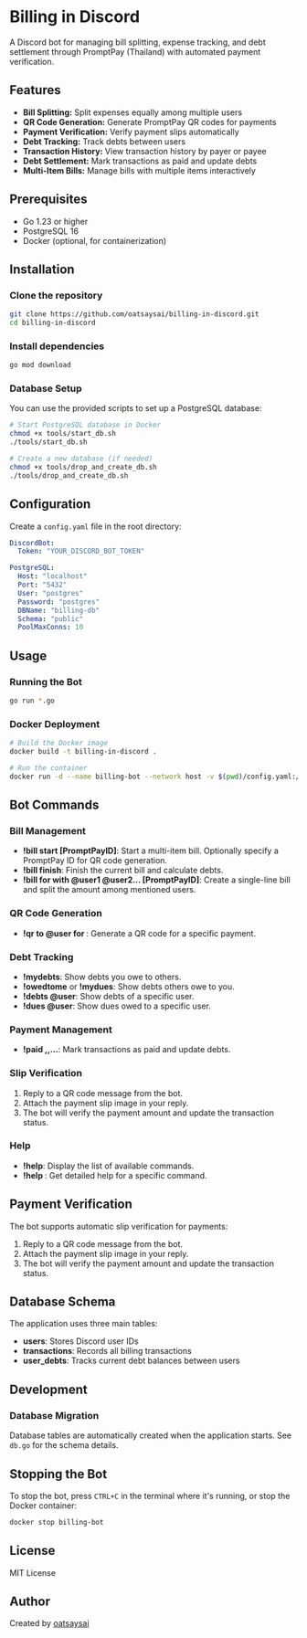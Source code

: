 # Billing in Discord

A Discord bot for managing bill splitting, expense tracking, and debt settlement through PromptPay (Thailand) with automated payment verification.

## Features

- **Bill Splitting:** Split expenses equally among multiple users
- **QR Code Generation:** Generate PromptPay QR codes for payments
- **Payment Verification:** Verify payment slips automatically
- **Debt Tracking:** Track debts between users
- **Transaction History:** View transaction history by payer or payee
- **Debt Settlement:** Mark transactions as paid and update debts
- **Multi-Item Bills:** Manage bills with multiple items interactively

## Prerequisites

- Go 1.23 or higher
- PostgreSQL 16
- Docker (optional, for containerization)

## Installation

### Clone the repository

```bash
git clone https://github.com/oatsaysai/billing-in-discord.git
cd billing-in-discord
```

### Install dependencies

```bash
go mod download
```

### Database Setup

You can use the provided scripts to set up a PostgreSQL database:

```bash
# Start PostgreSQL database in Docker
chmod +x tools/start_db.sh
./tools/start_db.sh

# Create a new database (if needed)
chmod +x tools/drop_and_create_db.sh
./tools/drop_and_create_db.sh
```

## Configuration

Create a `config.yaml` file in the root directory:

```yaml
DiscordBot:
  Token: "YOUR_DISCORD_BOT_TOKEN"

PostgreSQL:
  Host: "localhost"
  Port: "5432"
  User: "postgres"
  Password: "postgres"
  DBName: "billing-db"
  Schema: "public"
  PoolMaxConns: 10
```

## Usage

### Running the Bot

```bash
go run *.go
```

### Docker Deployment

```bash
# Build the Docker image
docker build -t billing-in-discord .

# Run the container
docker run -d --name billing-bot --network host -v $(pwd)/config.yaml:/config.yaml billing-in-discord
```

## Bot Commands

### Bill Management

- **!bill start [PromptPayID]**: Start a multi-item bill. Optionally specify a PromptPay ID for QR code generation.
- **!bill finish**: Finish the current bill and calculate debts.
- **!bill <amount> for <description> with @user1 @user2... [PromptPayID]**: Create a single-line bill and split the amount among mentioned users.

### QR Code Generation

- **!qr <amount> to @user for <description> <PromptPayID>**: Generate a QR code for a specific payment.

### Debt Tracking

- **!mydebts**: Show debts you owe to others.
- **!owedtome** or **!mydues**: Show debts others owe to you.
- **!debts @user**: Show debts of a specific user.
- **!dues @user**: Show dues owed to a specific user.

### Payment Management

- **!paid <TxID1>,<TxID2>,...**: Mark transactions as paid and update debts.

### Slip Verification

1. Reply to a QR code message from the bot.
2. Attach the payment slip image in your reply.
3. The bot will verify the payment amount and update the transaction status.

### Help

- **!help**: Display the list of available commands.
- **!help <command>**: Get detailed help for a specific command.

## Payment Verification

The bot supports automatic slip verification for payments:
1. Reply to a QR code message from the bot.
2. Attach the payment slip image in your reply.
3. The bot will verify the payment amount and update the transaction status.

## Database Schema

The application uses three main tables:
- **users**: Stores Discord user IDs
- **transactions**: Records all billing transactions
- **user_debts**: Tracks current debt balances between users

## Development

### Database Migration

Database tables are automatically created when the application starts. See `db.go` for the schema details.

## Stopping the Bot

To stop the bot, press `CTRL+C` in the terminal where it's running, or stop the Docker container:

```bash
docker stop billing-bot
```

## License

MIT License

## Author

Created by [oatsaysai](https://github.com/oatsaysai)
